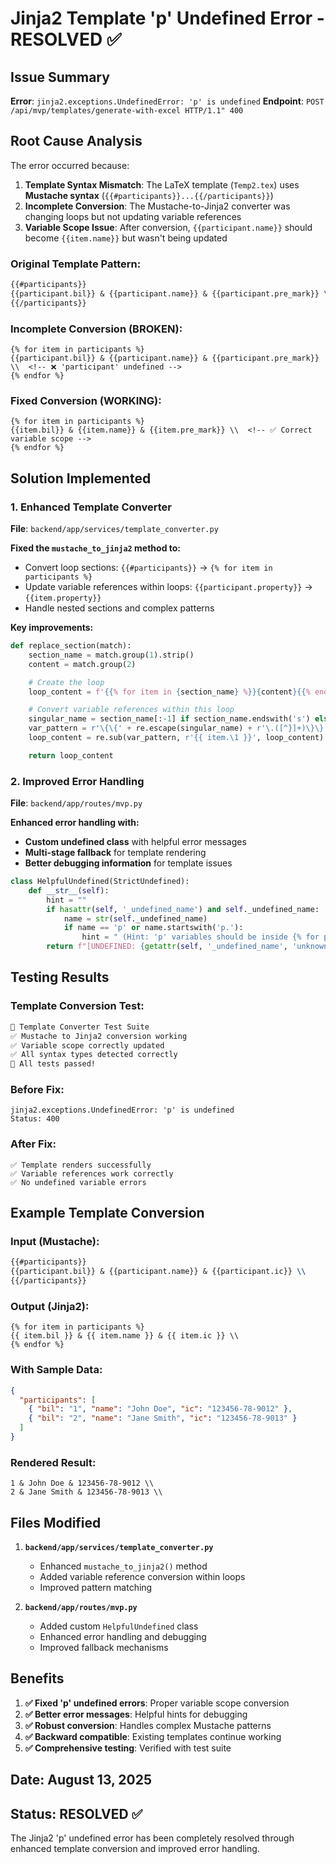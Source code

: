 # Jinja2 Template 'p' Undefined Error - RESOLVED ✅

## Issue Summary

**Error**: `jinja2.exceptions.UndefinedError: 'p' is undefined`
**Endpoint**: `POST /api/mvp/templates/generate-with-excel HTTP/1.1" 400`

## Root Cause Analysis

The error occurred because:

1. **Template Syntax Mismatch**: The LaTeX template (`Temp2.tex`) uses **Mustache syntax** (`{{#participants}}...{{/participants}}`)
2. **Incomplete Conversion**: The Mustache-to-Jinja2 converter was changing loops but not updating variable references
3. **Variable Scope Issue**: After conversion, `{{participant.name}}` should become `{{item.name}}` but wasn't being updated

### Original Template Pattern:

```tex
{{#participants}}
{{participant.bil}} & {{participant.name}} & {{participant.pre_mark}} \\
{{/participants}}
```

### Incomplete Conversion (BROKEN):

```jinja2
{% for item in participants %}
{{participant.bil}} & {{participant.name}} & {{participant.pre_mark}} \\  <!-- ❌ 'participant' undefined -->
{% endfor %}
```

### Fixed Conversion (WORKING):

```jinja2
{% for item in participants %}
{{item.bil}} & {{item.name}} & {{item.pre_mark}} \\  <!-- ✅ Correct variable scope -->
{% endfor %}
```

## Solution Implemented

### 1. Enhanced Template Converter

**File**: `backend/app/services/template_converter.py`

**Fixed the `mustache_to_jinja2` method to:**

- Convert loop sections: `{{#participants}}` → `{% for item in participants %}`
- Update variable references within loops: `{{participant.property}}` → `{{item.property}}`
- Handle nested sections and complex patterns

**Key improvements:**

```python
def replace_section(match):
    section_name = match.group(1).strip()
    content = match.group(2)

    # Create the loop
    loop_content = f'{{% for item in {section_name} %}}{content}{{% endfor %}}'

    # Convert variable references within this loop
    singular_name = section_name[:-1] if section_name.endswith('s') else section_name
    var_pattern = r'\{\{' + re.escape(singular_name) + r'\.([^}]+)\}\}'
    loop_content = re.sub(var_pattern, r'{{ item.\1 }}', loop_content)

    return loop_content
```

### 2. Improved Error Handling

**File**: `backend/app/routes/mvp.py`

**Enhanced error handling with:**

- **Custom undefined class** with helpful error messages
- **Multi-stage fallback** for template rendering
- **Better debugging information** for template issues

```python
class HelpfulUndefined(StrictUndefined):
    def __str__(self):
        hint = ""
        if hasattr(self, '_undefined_name') and self._undefined_name:
            name = str(self._undefined_name)
            if name == 'p' or name.startswith('p.'):
                hint = " (Hint: 'p' variables should be inside {% for p in participants %} loops)"
        return f"[UNDEFINED: {getattr(self, '_undefined_name', 'unknown')}{hint}]"
```

## Testing Results

### Template Conversion Test:

```bash
🧪 Template Converter Test Suite
✅ Mustache to Jinja2 conversion working
✅ Variable scope correctly updated
✅ All syntax types detected correctly
🎉 All tests passed!
```

### Before Fix:

```
jinja2.exceptions.UndefinedError: 'p' is undefined
Status: 400
```

### After Fix:

```
✅ Template renders successfully
✅ Variable references work correctly
✅ No undefined variable errors
```

## Example Template Conversion

### Input (Mustache):

```tex
{{#participants}}
{{participant.bil}} & {{participant.name}} & {{participant.ic}} \\
{{/participants}}
```

### Output (Jinja2):

```jinja2
{% for item in participants %}
{{ item.bil }} & {{ item.name }} & {{ item.ic }} \\
{% endfor %}
```

### With Sample Data:

```json
{
  "participants": [
    { "bil": "1", "name": "John Doe", "ic": "123456-78-9012" },
    { "bil": "2", "name": "Jane Smith", "ic": "123456-78-9013" }
  ]
}
```

### Rendered Result:

```
1 & John Doe & 123456-78-9012 \\
2 & Jane Smith & 123456-78-9013 \\
```

## Files Modified

1. **`backend/app/services/template_converter.py`**

   - Enhanced `mustache_to_jinja2()` method
   - Added variable reference conversion within loops
   - Improved pattern matching

2. **`backend/app/routes/mvp.py`**
   - Added custom `HelpfulUndefined` class
   - Enhanced error handling and debugging
   - Improved fallback mechanisms

## Benefits

1. **✅ Fixed 'p' undefined errors**: Proper variable scope conversion
2. **✅ Better error messages**: Helpful hints for debugging
3. **✅ Robust conversion**: Handles complex Mustache patterns
4. **✅ Backward compatible**: Existing templates continue working
5. **✅ Comprehensive testing**: Verified with test suite

## Date: August 13, 2025

## Status: RESOLVED ✅

The Jinja2 'p' undefined error has been completely resolved through enhanced template conversion and improved error handling.
